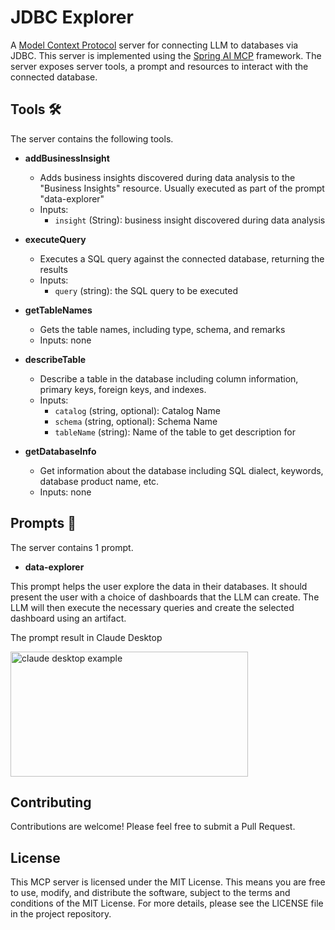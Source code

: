 # JDBC Explorer

A [Model Context Protocol](https://modelcontextprotocol.io/introduction) server for connecting LLM to databases via JDBC. This server is implemented using the [Spring AI MCP](https://docs.spring.io/spring-ai/reference/api/mcp/mcp-overview.html) framework. The server exposes server tools, a prompt and resources to interact with the connected database.

## Tools 🛠

The server contains the following tools.

- **addBusinessInsight** 

    - Adds business insights discovered during data analysis to the "Business Insights" resource. Usually executed as part of the prompt "data-explorer"
    - Inputs:
        - `insight` (String): business insight discovered during data analysis 

- **executeQuery**

    - Executes a SQL query against the connected database, returning the results
    - Inputs:
        - `query` (string): the SQL query to be executed

- **getTableNames**

    - Gets the table names, including type, schema, and remarks
    - Inputs: none

- **describeTable**
    
    - Describe a table in the database including column information, primary keys, foreign keys, and indexes.
    - Inputs:
        - `catalog` (string, optional): Catalog Name
        - `schema` (string, optional): Schema Name
        - `tableName` (string): Name of the table to get description for

- **getDatabaseInfo**

    - Get information about the database including SQL dialect, keywords, database product name, etc.
    - Inputs: none

## Prompts 📄

The server contains 1 prompt.

- **data-explorer**

This prompt helps the user explore the data in their databases. It should present the user with a choice of dashboards that the LLM can create. The LLM will then execute the necessary queries and create the selected dashboard using an artifact.

The prompt result in Claude Desktop

<a href="https://mikechao.github.io/images/jdbc-explorer-prompt.webp" target="_blank" rel="noopener noreferrer">
<img width="380" height="200" src="https://mikechao.github.io/images/jdbc-explorer-prompt.webp" alt="claude desktop example" />
</a>

## Contributing

Contributions are welcome! Please feel free to submit a Pull Request.

## License

This MCP server is licensed under the MIT License. This means you are free to use, modify, and distribute the software, subject to the terms and conditions of the MIT License. For more details, please see the LICENSE file in the project repository.
